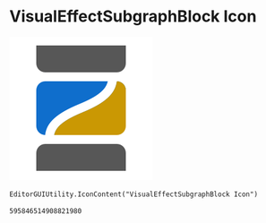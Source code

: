 # VisualEffectSubgraphBlock Icon
![](/img/VisualEffectSubgraphBlock%20Icon.png)

``` CSharp
EditorGUIUtility.IconContent("VisualEffectSubgraphBlock Icon")
```
```
595846514908821980
```
